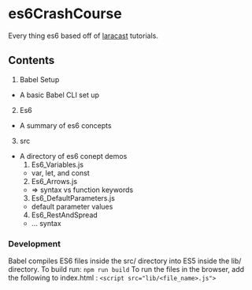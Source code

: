 # es6CrashCourse
Every thing es6 based off of [laracast](https://laracasts.com) tutorials.

## Contents
1. Babel Setup
  - A basic Babel CLI set up
2. Es6
  - A summary of es6 concepts
3. src
  - A directory of es6 conept demos
    1. Es6_Variables.js
      - var, let, and const
    2. Es6_Arrows.js
      - => syntax vs function keywords
    3. Es6_DefaultParameters.js
      - default parameter values
    4. Es6_RestAndSpread
      - ... syntax

### Development
Babel compiles ES6 files inside the src/ directory into ES5 inside the lib/ directory.
To build run:
``` npm run build ```
To run the files in the browser, add the following to index.html :
```<script src="lib/<file_name>.js">```
